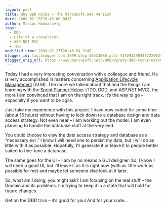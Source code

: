 ```yaml
---
layout: post
title: Why DDD Rocks – The Marcusoft.net Version
date: 2009-02-23T20:43:00.001Z
author: Marcus Hammarberg
tags:
  - DDD
  - Life of a consultant
  - ASP.NET MVC
  - TDD
modified_time: 2009-02-23T20:43:54.324Z
blogger_id: tag:blogger.com,1999:blog-36533086.post-4192933904487220024
blogger_orig_url: https://www.marcusoft.net/2009/02/why-ddd-rocks-marcusoftnet-version.html
---
```


Today I had a very interesting conversation with a colleague and friend. He is very accomplished in matters concerning [Application Lifecycle Management](http://en.wikipedia.org/wiki/Application_Lifecycle_Management) (ALM). The more we talked about that and the things I am learning with the [Sprint Planner Helper](Sprint%20Planner%20Helper) (TDD, DDD, and ASP.NET MVC), the more I am convinced that I am on the right track. It’s the way to go – especially if you want to be agile.

Just take my experience with this project. I have now coded for some time (about 15 hours) without having to lock down to a database design and data access strategy. Not even near – I am working out the model. I am even planning to handle the database stuff at the very end.

You could choose to view the data access strategy and database as a “necessary evil.” I know I will need one to persist my data, but I will do as little with it as possible. Hopefully, I'll generate it or leave it to people better suited to fine-tune a database.

The same goes for the UI – I am by no means a GUI designer. So, I know I will need a good UI, but I’ll leave it as it is right now (with as little work as possible for me) and maybe let someone else look at it later.

So, what am I doing, you might ask? I am focusing on the real stuff – the Domain and its problems. I’m trying to keep it in a state that will hold for future changes.

Get on the DDD train – it’s good for you! And for your code…
